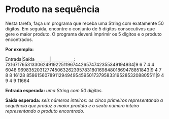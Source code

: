 #  Produto na sequência #

Nesta tarefa, faça um programa que receba uma String com exatamente 50 dígitos. Em seguida, encontre o conjunto de 5 dígitos consecutivos que gere o maior produto. O programa deverá imprimir os 5 dígitos e o produto encontrados.

__Por exemplo:__

Entrada|Saída
_______|___________:
73167176531330624919225119674426574742355349194934|9 6 7 4 4  6048
96983520312774506326239578318016984801869478851843|9 4 7 8 8 16128
85861560789112949495459501737958331952853208805511|9 4 9 4 9 11664

__Entrada esperada:__ _uma String com 50 dígitos._

__Saída esperada:__ _seis números inteiros: os cinco primeiros representando a sequência que produz o maior produto e o sexto número inteiro representando o produto encontrado._
